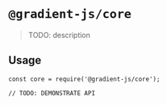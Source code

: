 # `@gradient-js/core`

> TODO: description

## Usage

```
const core = require('@gradient-js/core');

// TODO: DEMONSTRATE API
```
